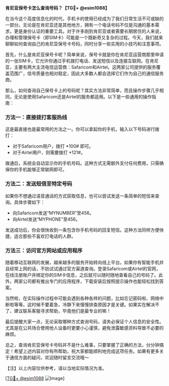 **肯尼亚保号卡怎么查询号码？【TG💪+ @esim1088】**

在当今这个高度信息化的时代，手机卡的使用已经成为了我们日常生活不可或缺的一部分。无论是在肯尼亚还是其他地方，拥有一个电话号码不仅是沟通的基本需求，更是身份认证的重要工具。对于许多刚到肯尼亚或者需要长期居住的人来说，办理和管理保号卡（即SIM卡）可能是一个既新奇又复杂的过程。今天，我们就来聊聊如何查询自己的肯尼亚保号卡号码，同时分享一些实用的小技巧和注意事项。

首先，什么是肯尼亚保号卡呢？简单来说，保号卡就是你在肯尼亚运营商那里申请的一张SIM卡，它允许你通过手机拨打电话、发送短信以及连接互联网。在肯尼亚，主要有两大主流电信运营商：Safaricom和Airtel。这两家公司提供的服务覆盖范围广，信号质量也相对稳定，因此大多数人都会选择它们作为自己的通信服务商。

那么，如何查询自己保号卡上的号码呢？其实方法非常简单，而且操作步骤几乎相同，无论是使用Safaricom还是Airtel的服务都适用。以下是一些通用的操作指南：

### 方法一：直接拨打客服热线

这是最直接也是最常用的方法之一。你可以拿起你的手机，输入以下号码进行拨打：
- 对于Safaricom用户，拨打 *100# 即可。
- 对于Airtel用户，则需要拨打 *121#。

拨通后，系统会自动显示你的手机号码。这种方式无需额外支付任何费用，只需确保你的手机能够正常联网即可。

### 方法二：发送短信至特定号码

如果你不想通过语音通话的方式获取信息，也可以尝试发送一条简单的短信来查询。具体步骤如下：
- 向Safaricom发送“MYNUMBER”至456。
- 向Airtel发送“MYPHONE”至456。

发送成功后，你会很快收到一条包含你手机号码的回复短信。这种方法同样方便快捷，适合那些不喜欢打电话的人群。

### 方法三：访问官方网站或应用程序

随着移动互联网的发展，越来越多的服务开始转向线上平台。如果你有智能手机并且经常上网的话，不妨试试通过官方渠道查询。登录Safaricom或Airtel的官网，在线注册账户并绑定你的SIM卡信息，之后就可以随时随地查看自己的号码了。此外，两家公司都有推出专门的应用程序，下载安装后按照提示操作也能轻松找到答案。

当然啦，在实际操作过程中可能会遇到各种各样的问题，比如忘记密码啦、网络中断啦等等。这时候不要着急，冷静下来慢慢排查原因才是关键。如果实在解决不了，建议联系客服寻求帮助，毕竟他们是最专业的嘛！

最后提醒大家一点，无论采取哪种方式查询号码，请务必保证个人信息的安全性。尤其是在公共场合使用他人设备时更要小心谨慎，避免泄露敏感资料导致不必要的麻烦。

总之，查询肯尼亚保号卡号码并不是什么难事，只要掌握了正确的方法，分分钟搞定！希望上述内容对你有所帮助，祝大家都能顺利地完成这项任务。如果有更多关于通信方面的疑问，欢迎随时留言交流哦～

【注】以上内容仅供参考，请以当地实际情况为准。

[[TG💪+ @esim1088](https://t.me/s/esim1088) ![Image](https://i.postimg.cc/4NQfJmqS/Snipaste-2025-05-13-00-14-12.png)]